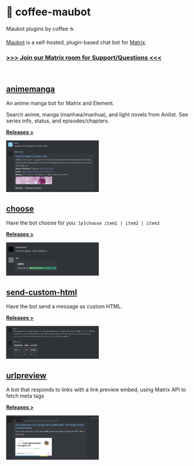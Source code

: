 # 🍢 coffee-maubot

Maubot plugins by coffee ☕

[Maubot](https://github.com/maubot/maubot) is a self-hosted, plugin-based chat bot for [Matrix](https://matrix.org).

### [>>> Join our Matrix room for Support/Questions <<<](https://matrix.to/#/#coffeebank:matrix.org)

<br>

## [animemanga](./animemanga)

An anime manga bot for Matrix and Element.

Search anime, manga (manhwa/manhua), and light novels from Anilist. See series info, status, and episodes/chapters.

[**Releases >**](./animemanga/releases)

<a href="./animemanga"><img src="./animemanga/preview.jpg" width="50%" /></a>

## [choose](./choose)

Have the bot choose for you: `[p]choose item1 | item2 | item3`

[**Releases >**](./choose/releases)

<a href="./choose"><img src="./choose/preview.jpg" width="50%" /></a>

## [send-custom-html](./send-custom-html)

Have the bot send a message as custom HTML.

[**Releases >**](./send-custom-html/releases)

<a href="./send-custom-html"><img src="./send-custom-html/preview.jpg" width="50%" /></a>

## [urlpreview](./urlpreview)

A bot that responds to links with a link preview embed, using Matrix API to fetch meta tags

[**Releases >**](./urlpreview/releases)

<a href="./urlpreview"><img src="./urlpreview/preview.jpg" width="50%" /></a>
